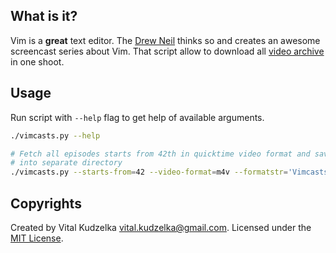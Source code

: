 What is it?
-----------

Vim is a **great** text editor. The [Drew Neil](http://drewneil.com/) thinks so
and creates an awesome screencast series about Vim. That script allow to
download all [video archive](http://vimcasts.org/episodes/archive) in one shoot.


## Usage

Run script with `--help` flag to get help of available arguments.

```bash
./vimcasts.py --help

# Fetch all episodes starts from 42th in quicktime video format and save them
# into separate directory
./vimcasts.py --starts-from=42 --video-format=m4v --formatstr='Vimcasts/{number}-{title}'
```

## Copyrights

Created by Vital Kudzelka <vital.kudzelka@gmail.com>. Licensed under the [MIT
License](http://mit-license.org/vitalk).
